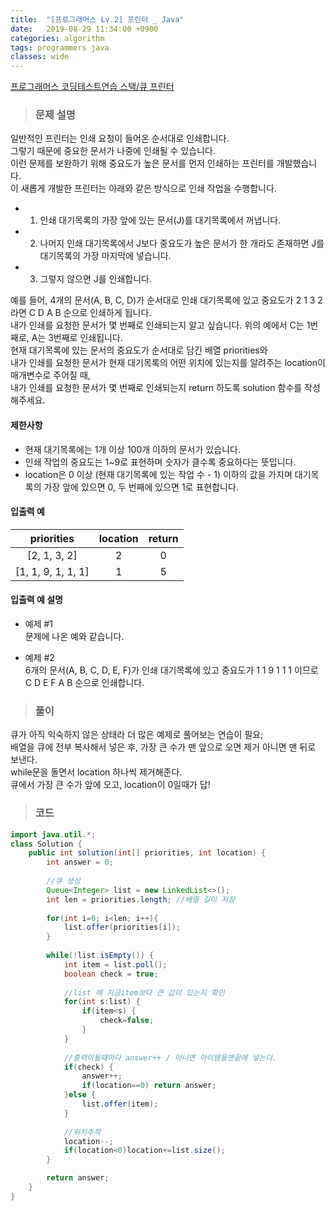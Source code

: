 ```yaml
---
title:  "[프로그래머스 Lv.2] 프린터 _ Java"
date:   2019-08-29 11:34:00 +0900
categories: algorithm
tags: programmers java
classes: wide
---
```

  
[프로그래머스 코딩테스트연습 스택/큐 프린터](https://programmers.co.kr/learn/courses/30/lessons/42587)  
  
>### 문제 설명  
  
  
  일반적인 프린터는 인쇄 요청이 들어온 순서대로 인쇄합니다.  
  그렇기 때문에 중요한 문서가 나중에 인쇄될 수 있습니다.  
  이런 문제를 보완하기 위해 중요도가 높은 문서를 먼저 인쇄하는 프린터를 개발했습니다.  
  이 새롭게 개발한 프린터는 아래와 같은 방식으로 인쇄 작업을 수행합니다.  
    
- 1. 인쇄 대기목록의 가장 앞에 있는 문서(J)를 대기목록에서 꺼냅니다.
- 2. 나머지 인쇄 대기목록에서 J보다 중요도가 높은 문서가 한 개라도 존재하면 J를 대기목록의 가장 마지막에 넣습니다.
- 3. 그렇지 않으면 J를 인쇄합니다.
    
예를 들어, 4개의 문서(A, B, C, D)가 순서대로 인쇄 대기목록에 있고 중요도가 2 1 3 2 라면 C D A B 순으로 인쇄하게 됩니다.  
내가 인쇄를 요청한 문서가 몇 번째로 인쇄되는지 알고 싶습니다. 위의 예에서 C는 1번째로, A는 3번째로 인쇄됩니다.  
현재 대기목록에 있는 문서의 중요도가 순서대로 담긴 배열 priorities와   
내가 인쇄를 요청한 문서가 현재 대기목록의 어떤 위치에 있는지를 알려주는 location이 매개변수로 주어질 때,  
내가 인쇄를 요청한 문서가 몇 번째로 인쇄되는지 return 하도록 solution 함수를 작성해주세요.  
  
  
#### 제한사항  
    
- 현재 대기목록에는 1개 이상 100개 이하의 문서가 있습니다.
- 인쇄 작업의 중요도는 1~9로 표현하며 숫자가 클수록 중요하다는 뜻입니다.
- location은 0 이상 (현재 대기목록에 있는 작업 수 - 1) 이하의 값을 가지며 대기목록의 가장 앞에 있으면 0, 두 번째에 있으면 1로 표현합니다.
  
    
#### 입출력 예  
   
| priorities 	| location 	| return 	|
|:------------------:	|:--------:	|:------:	|
| [2, 1, 3, 2] 	| 2 	| 0 	|
| [1, 1, 9, 1, 1, 1] 	| 1 	| 5 	|
  
  
#### 입출력 예 설명  
  
  
- 예제 #1  
문제에 나온 예와 같습니다.  
  
    
- 예제 #2  
6개의 문서(A, B, C, D, E, F)가 인쇄 대기목록에 있고 중요도가 1 1 9 1 1 1 이므로 C D E F A B 순으로 인쇄합니다.  
  
>### 풀이  
    
큐가 아직 익숙하지 않은 상태라 더 많은 예제로 풀어보는 연습이 필요;  
배열을 큐에 전부 복사해서 넣은 후, 가장 큰 수가 맨 앞으로 오면 제거 아니면 맨 뒤로 보낸다.  
while문을 돌면서 location 하나씩 제거해준다.  
큐에서 가장 큰 수가 앞에 오고, location이 0일때가 답!  
    
    
>### 코드  
    
    
```java
import java.util.*;
class Solution {
    public int solution(int[] priorities, int location) {
        int answer = 0;
        
        //큐 생성
        Queue<Integer> list = new LinkedList<>();
        int len = priorities.length; //배열 길이 저장
        
        for(int i=0; i<len; i++){
            list.offer(priorities[i]);
        }
        
        while(!list.isEmpty()) {
            int item = list.poll();
            boolean check = true;
            
            //list 에 지금item보다 큰 값이 있는지 확인
            for(int s:list) {
                if(item<s) {
                    check=false;
                }
            }
            
            //출력이될때마다 answer++ / 아니면 아이템을맨끝에 넣는다.
            if(check) {
                answer++;
                if(location==0) return answer;
            }else {
                list.offer(item);
            }
            
            //위치추적
            location--;
            if(location<0)location+=list.size();
        }

        return answer;
    }
}
```



